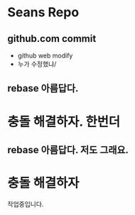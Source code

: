 # Seans Repo
## github.com commit
- github web modify
- 누가 수정했냐/
## rebase 아름답다. 
# 충돌 해결하자. 한번더
## rebase 아름답다. 저도 그래요.
# 충돌 해결하자
작업중입니다.

